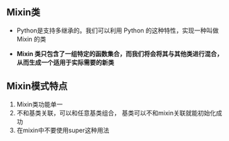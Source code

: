 ## Mixin类
- Python是支持多继承的。我们可以利用 Python 的这种特性，实现一种叫做 Mixin 的类

- **Mixin 类只包含了一组特定的函数集合，而我们将会将其与其他类进行混合，从而生成一个适用于实际需要的新类**

## Mixin模式特点
1. Mixin类功能单一
2. 不和基类关联，可以和任意基类组合， 基类可以不和mixin关联就能初始化成功
3. 在mixin中不要使用super这种用法
